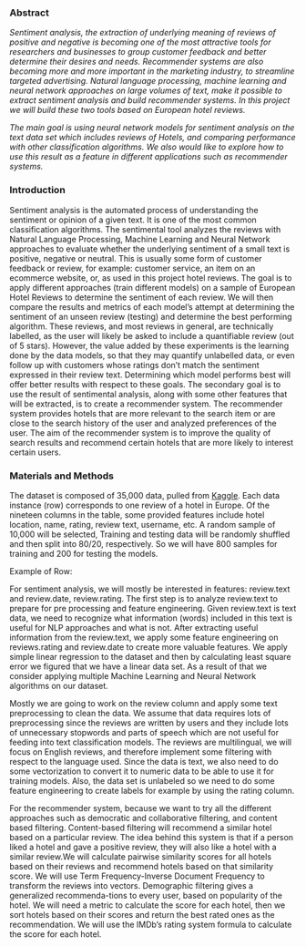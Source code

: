 
### Abstract 

*Sentiment analysis, the extraction of underlying meaning of reviews of positive and negative is becoming one of the most attractive tools for researchers and businesses to group customer feedback and better determine their desires and needs. Recommender systems are also becoming more and more important in the marketing industry, to streamline targeted advertising. Natural language processing, machine learning and neural network approaches on large volumes of text, make it possible to extract sentiment analysis and build recommender systems. In this project we will build these two tools based on European hotel reviews.*

*The main goal is using neural network models for sentiment analysis on the text data set which includes reviews of Hotels, and comparing performance with other classification algorithms. We also would like to explore how to use this result as a feature in different applications such as recommender systems.*


### Introduction

Sentiment analysis is the automated process of understanding the sentiment or opinion of a given text. It is one of the most common classification algorithms. The sentimental tool analyzes the reviews with Natural Language Processing, Machine Learning and Neural Network approaches to evaluate whether the underlying sentiment of a small text is positive, negative or neutral. This is usually some form of customer feedback or review, for example: customer service, an item on an ecommerce website, or, as used in this project hotel reviews.
The goal is to apply different approaches (train different models) on a sample of European Hotel Reviews to determine the sentiment of each review. We will then compare the results and metrics of each model’s attempt at determining the sentiment of an unseen review (testing) and determine the best performing algorithm. These reviews, and most reviews in general, are technically labelled, as the user will likely be asked to include a quantifiable review (out of 5 stars). However, the value added by these experiments is the learning done by the data models, so that they may quantify unlabelled data, or even follow up with customers whose ratings don’t match the sentiment expressed in their review text. Determining which model performs best will offer better results with respect to these goals. 
The secondary goal is to use the result of sentimental analysis, along with some other features that will be extracted, is to create a recommender system. The recommender system provides hotels that are more relevant to the search item or are close to the search history of the user and analyzed preferences of the user. The aim of the recommender system is to improve the quality of search results and recommend certain hotels that are more likely to interest certain users.


### Materials and Methods

The dataset is composed of 35,000 data, pulled from [Kaggle](https://www.kaggle.com/datafiniti/hotel-reviews). Each data instance (row) corresponds to one review of a hotel in Europe. Of the nineteen columns in the table, some provided features include hotel location, name, rating, review text, username, etc. A random sample of 10,000 will be selected, Training and testing data will be randomly shuffled and then split into 80/20, respectively. So we will have 800 samples for training and 200 for testing the models. 

Example of Row:





For sentiment analysis, we will mostly be interested in features: review.text and review.date, review.rating. The first step is to analyze review.text to prepare for pre processing and feature engineering. Given review.text is text data, we need to recognize what information (words) included in this text is useful for NLP approaches and what is not. After extracting useful information from the review.text, we apply some feature engineering on reviews.rating and review.date to create more valuable features. We apply simple linear regression to the dataset  and then by calculating least square error we figured that we have a linear data set.  As a result of that we consider applying multiple Machine Learning and Neural Network algorithms on our dataset.


Mostly we are going to work on the review column and apply some text preprocessing to clean the data. We assume that data requires lots of preprocessing since the reviews are written by users and they include lots of unnecessary stopwords and parts of speech which are not useful for feeding into text classification models. The reviews are multilingual, we will focus on English reviews, and therefore implement some filtering with respect to the language used. Since the data is text, we also need to do some vectorization to convert it to numeric data to be able to use it for training models. Also, the data set is unlabeled so we need to do some feature engineering to create labels for example by using the rating column. 

For the recommender system, because we want to try all the different approaches such as democratic and collaborative filtering, and content based filtering. 
Content-based filtering will recommend a similar hotel based on a particular review. The idea behind this system is that if a person liked a hotel and gave a positive review, they will also like a hotel with a similar review.We will calculate pairwise similarity scores for all hotels based on their reviews and recommend hotels based on that similarity score. We will use Term Frequency-Inverse Document Frequency to transform the reviews into vectors.
Demographic filtering gives  a  generalized  recommenda-tions to every user,  based on popularity of the hotel. We will need a metric to calculate the score for each hotel, then we sort  hotels based on their scores and return the best rated ones as the recommendation. We will use the IMDb’s rating system formula to calculate the score for each hotel.



